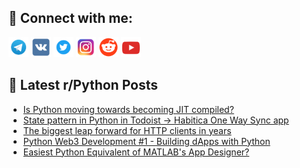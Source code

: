 ## 🔎 Connect with me:
[<img src="https://github.com/bullbesh/bullbesh/blob/main/images/Telegram.png" width="32" height="32" />](https://t.me/bullbesh)
[<img src="https://github.com/bullbesh/bullbesh/blob/main/images/VK.png" width="32" height="32" />](https://vk.com/bullbesh)
[<img src="https://github.com/bullbesh/bullbesh/blob/main/images/Twitter.png" width="32" height="32" />](https://twitter.com/bullbesh1)
[<img src="https://github.com/bullbesh/bullbesh/blob/main/images/Instagram.png" width="32" height="32" />](https://www.instagram.com/bullbesh)
[<img src="https://github.com/bullbesh/bullbesh/blob/main/images/Reddit.png" width="32" height="32" />](https://www.reddit.com/user/bullbesh)
[<img src="https://github.com/bullbesh/bullbesh/blob/main/images/YouTube.png" width="32" height="32" />](https://www.youtube.com/channel/UCtfjRs6uzgq5mfm8S06WTcg)

## 📕 Latest r/Python Posts
<!-- BLOG-POST-LIST:START -->
- [Is Python moving towards becoming JIT compiled?](https://www.reddit.com/r/Python/comments/192ja32/is_python_moving_towards_becoming_jit_compiled/)
- [State pattern in Python in Todoist -&gt; Habitica One Way Sync app](https://www.reddit.com/r/Python/comments/192iz5b/state_pattern_in_python_in_todoist_habitica_one/)
- [The biggest leap forward for HTTP clients in years](https://www.reddit.com/r/Python/comments/192g9bl/the_biggest_leap_forward_for_http_clients_in_years/)
- [Python Web3 Development #1 - Building dApps with Python](https://www.reddit.com/r/Python/comments/192ewzp/python_web3_development_1_building_dapps_with/)
- [Easiest Python Equivalent of MATLAB&#39;s App Designer?](https://www.reddit.com/r/Python/comments/192e0gj/easiest_python_equivalent_of_matlabs_app_designer/)
<!-- BLOG-POST-LIST:END -->
